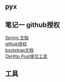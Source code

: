 ## pyx

## 笔记一 github授权 
[Spring 文档](https://spring.io/guides)  
[github授权](https://developer.github.com/apps/building-oauth-apps/creating-an-oauth-app/)  
[bootstrap文档](https://v3.bootcss.com/components/#navbar)  
[OkHttp Post提交工具](https://square.github.io/okhttp/)
## 工具
